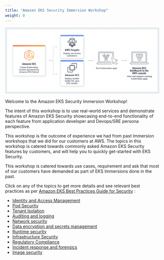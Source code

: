```yaml
---
title: "Amazon EKS Security Immersion Workshop"
weight: 0
---
```


![Amazon EKS](/static/images/product-page.png)


Welcome to the Amazon EKS Security Immersion Workshop!


The intent of this workshop is to use real-world services and demonstrate features of Amazon EKS Security showcasing end-to-end functionality of each feature from application developer and Devops/SRE persona perspective.

This workshop is the outcome of experience we had from past Immersion workshops that we did for our customers at AWS. The topics in this workshop is catered towards commonly asked Amazon EKS Security features by customers, and will help you to quickly get-started with EKS Security.

This workshop is catered towards use cases, requirement and ask that most of our customers have demanded as part of EKS Immersions done in the past.


Click on any of the topics to get more details and see relevant best practices as per 
[Amazon EKS Best Practices Guide for Security](https://aws.github.io/caws-eks-best-practices/security/docs/) :


* [Identity and Access Management](https://aws.github.io/aws-eks-best-practices/security/docs/iam/)
* [Pod Security](https://aws.github.io/aws-eks-best-practices/security/docs/pods/)
* [Tenant Isolation](https://aws.github.io/aws-eks-best-practices/security/docs/multitenancy/)
* [Auditing and logging](https://aws.github.io/aws-eks-best-practices/security/docs/detective/)
* [Network security](https://aws.github.io/aws-eks-best-practices/security/docs/network/)
* [Data encryption and secrets management](https://aws.github.io/aws-eks-best-practices/security/docs/data/)
* [Runtime security](https://aws.github.io/aws-eks-best-practices/security/docs/runtime/)
* [Infrastructure Security](https://aws.github.io/aws-eks-best-practices/security/docs/hosts/)
* [Regulatory Compliance](https://aws.github.io/aws-eks-best-practices/security/docs/compliance/)
* [Incident response and forensics](https://aws.github.io/aws-eks-best-practices/security/docs/incidents/)
* [Image security](https://aws.github.io/aws-eks-best-practices/security/docs/image/)


